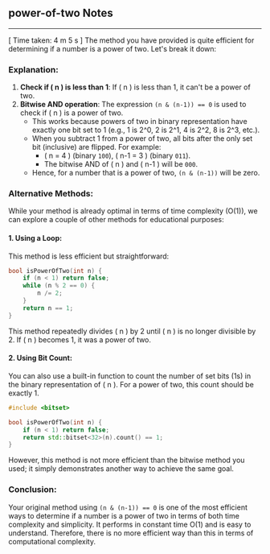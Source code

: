 <h2>power-of-two Notes</h2><hr>[ Time taken: 4 m 5 s ]
The method you have provided is quite efficient for determining if a number is a power of two. Let's break it down:

### Explanation:
1. **Check if \( n \) is less than 1**: If \( n \) is less than 1, it can't be a power of two.
2. **Bitwise AND operation**: The expression `(n & (n-1)) == 0` is used to check if \( n \) is a power of two.
   - This works because powers of two in binary representation have exactly one bit set to 1 (e.g., 1 is 2^0, 2 is 2^1, 4 is 2^2, 8 is 2^3, etc.).
   - When you subtract 1 from a power of two, all bits after the only set bit (inclusive) are flipped. For example:
     - \( n = 4 \) (binary `100`), \( n-1 = 3 \) (binary `011`).
     - The bitwise AND of \( n \) and \( n-1 \) will be `000`.
   - Hence, for a number that is a power of two, `(n & (n-1))` will be zero.

### Alternative Methods:
While your method is already optimal in terms of time complexity (O(1)), we can explore a couple of other methods for educational purposes:

#### 1. Using a Loop:
This method is less efficient but straightforward:

```cpp
bool isPowerOfTwo(int n) {
    if (n < 1) return false;
    while (n % 2 == 0) {
        n /= 2;
    }
    return n == 1;
}
```

This method repeatedly divides \( n \) by 2 until \( n \) is no longer divisible by 2. If \( n \) becomes 1, it was a power of two.

#### 2. Using Bit Count:
You can also use a built-in function to count the number of set bits (1s) in the binary representation of \( n \). For a power of two, this count should be exactly 1.

```cpp
#include <bitset>

bool isPowerOfTwo(int n) {
    if (n < 1) return false;
    return std::bitset<32>(n).count() == 1;
}
```

However, this method is not more efficient than the bitwise method you used; it simply demonstrates another way to achieve the same goal.

### Conclusion:
Your original method using `(n & (n-1)) == 0` is one of the most efficient ways to determine if a number is a power of two in terms of both time complexity and simplicity. It performs in constant time O(1) and is easy to understand. Therefore, there is no more efficient way than this in terms of computational complexity.
